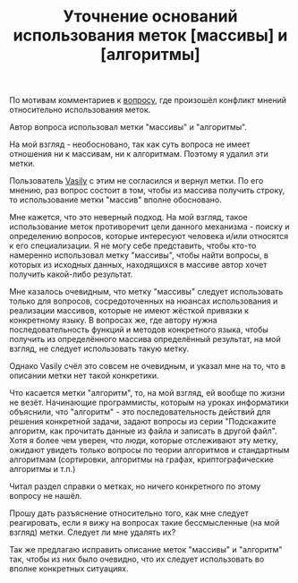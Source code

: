 ﻿---
title: "Уточнение оснований использования меток [массивы] и [алгоритмы]"
se.owner.user_id: 208196
se.owner.display_name: "Xander"
se.owner.link: "https://ru.meta.stackoverflow.com/users/208196/xander"
se.link: "https://ru.meta.stackoverflow.com/questions/10807/%d0%a3%d1%82%d0%be%d1%87%d0%bd%d0%b5%d0%bd%d0%b8%d0%b5-%d0%be%d1%81%d0%bd%d0%be%d0%b2%d0%b0%d0%bd%d0%b8%d0%b9-%d0%b8%d1%81%d0%bf%d0%be%d0%bb%d1%8c%d0%b7%d0%be%d0%b2%d0%b0%d0%bd%d0%b8%d1%8f-%d0%bc%d0%b5%d1%82%d0%be%d0%ba-%d0%bc%d0%b0%d1%81%d1%81%d0%b8%d0%b2%d1%8b-%d0%b8-%d0%b0%d0%bb%d0%b3%d0%be%d1%80%d0%b8%d1%82%d0%bc%d1%8b"
se.question_id: 10807
se.post_type: question
---
<p>По мотивам комментариев к <a href="https://ru.stackoverflow.com/questions/1173362/%D0%9A%D0%B0%D0%BA-%D0%BF%D0%B5%D1%80%D0%B5%D0%B2%D0%B5%D1%81%D1%82%D0%B8-%D0%B4%D0%B2%D1%83%D0%BC%D0%B5%D1%80%D0%BD%D1%8B%D0%B9-%D0%BC%D0%B0%D1%81%D1%81%D0%B8%D0%B2-%D0%BC%D0%B0%D1%81%D1%81%D0%B8%D0%B2-%D0%BC%D0%B0%D1%81%D1%81%D0%B8%D0%B2%D0%BE%D0%B2-%D0%B2-csv-%D1%84%D0%BE%D1%80%D0%BC%D0%B0%D1%82-%D0%B8-%D0%B2%D0%B5%D1%80%D0%BD%D1%83%D1%82%D1%8C-%D1%81%D1%82%D1%80%D0%BE%D0%BA%D1%83">вопросу</a>, где произошёл конфликт мнений относительно использования меток.</p>
<p>Автор вопроса использовал метки &quot;массивы&quot; и &quot;алгоритмы&quot;.</p>
<p>На мой взгляд - необосновано, так как суть вопроса не имеет отношения ни к массивам, ни к алгоритмам. Поэтому я удалил эти метки.</p>
<p>Пользователь <a href="https://ru.stackoverflow.com/users/397819/vasily">Vasily</a> с этим не согласился и вернул метки. По его мнению, раз вопрос состоит в том, чтобы из массива получить строку, то использование метки &quot;массив&quot; вполне обосновано.</p>
<p>Мне кажется, что это неверный подход.
На мой взгляд, такое использование меток противоречит цели данного механизма - поиску и определению вопросов, которые интересуют человека и/или относятся к его специализации.
Я не могу себе представить, чтобы кто-то намеренно использовал метку &quot;массивы&quot;, чтобы найти вопросы, в которых из исходных данных, находящихся в массиве автор хочет получить какой-либо результат.</p>
<p>Мне казалось очевидным, что метку &quot;массивы&quot; следует использовать только для вопросов, сосредоточенных на нюансах использования и реализации массивов, которые не имеют жёсткой привязки к конкретному языку. В вопросах же, где автору нужна последовательность функций и методов конкретного языка, чтобы получить из определённого массива определённый результат, на мой взгляд, не следует использовать такую метку.</p>
<p>Однако Vasily счёл это совсем не очевидным, и указал мне на то, что в описании метки нет такой конкретики.</p>
<p>Что касается метки &quot;алгоритм&quot;, то, на мой взгляд, ей вообще по жизни не везёт. Начинающие программисты, которым на уроках информатики объяснили, что &quot;алгоритм&quot; - это последовательность действий для решения конкретной задачи, задают вопросы из серии &quot;Подскажите алгоритм, как прочитать данные из файла и записать в другой файл&quot;. Хотя я более чем уверен, что люди, которые отслеживают эту метку, ожидают увидеть только вопросы по теории алгоритмов и стандартным алгоритмам (сортировки, алгоритмы на графах, криптографические алгоритмы и т.п.)</p>
<p>Читал раздел справки о метках, но ничего конкретного по этому вопросу не нашёл.</p>
<p>Прошу дать разъяснение относительно того, как мне следует реагировать, если я вижу на вопросах такие бессмысленные (на мой взгляд) метки. Следует ли мне удалять их?</p>
<p>Так же предлагаю исправить описание меток &quot;массивы&quot; и &quot;алгоритм&quot; так, чтобы из них было очевидно, что их следует использовать во вполне конкретных ситуациях.</p>
